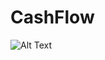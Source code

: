 # CashFlow

![Alt Text]([images/your-image.png](https://m.media-amazon.com/images/I/81nWah9HQIL.jpg)https://m.media-amazon.com/images/I/81nWah9HQIL.jpg)
